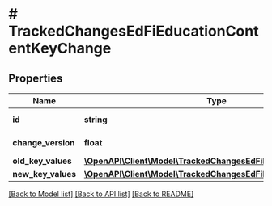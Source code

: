 # # TrackedChangesEdFiEducationContentKeyChange

## Properties

Name | Type | Description | Notes
------------ | ------------- | ------------- | -------------
**id** | **string** | Resource identifier | [optional]
**change_version** | **float** | Change version | [optional]
**old_key_values** | [**\OpenAPI\Client\Model\TrackedChangesEdFiEducationContentKey**](TrackedChangesEdFiEducationContentKey.md) |  | [optional]
**new_key_values** | [**\OpenAPI\Client\Model\TrackedChangesEdFiEducationContentKey**](TrackedChangesEdFiEducationContentKey.md) |  | [optional]

[[Back to Model list]](../../README.md#models) [[Back to API list]](../../README.md#endpoints) [[Back to README]](../../README.md)
